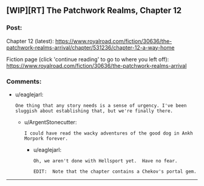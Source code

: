 ## [WIP][RT] The Patchwork Realms, Chapter 12

### Post:

Chapter 12 (latest): https://www.royalroad.com/fiction/30636/the-patchwork-realms-arrival/chapter/531236/chapter-12-a-way-home

Fiction page (click 'continue reading' to go to where you left off): https://www.royalroad.com/fiction/30636/the-patchwork-realms-arrival

### Comments:

- u/eaglejarl:
  ```
  One thing that any story needs is a sense of urgency. I've been sluggish about establishing that, but we're finally there.
  ```

  - u/ArgentStonecutter:
    ```
    I could have read the wacky adventures of the good dog in Ankh Morpork forever.
    ```

    - u/eaglejarl:
      ```
      Oh, we aren't done with Hellsport yet.  Have no fear.

      EDIT:  Note that the chapter contains a Chekov's portal gem.
      ```

---

